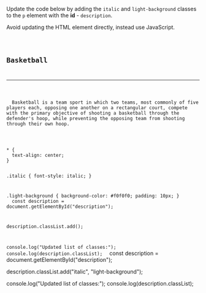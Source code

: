 Update the code below by
adding the `italic`
and
`light-background` classes
to the `p` element with the
**id** - `description`.

Avoid updating the HTML element
directly,
instead use JavaScript.

<codeblock language="javascript" type="exercise" testMode="fixedInput" matchSolutionCode="true">
<code>
<panel language="html">
<h2>Basketball</h2>
<hr>
<p id="description">
  Basketball is a team sport in which two teams, most commonly of five players each, opposing one another on a rectangular court, compete with the primary objective of shooting a basketball through the defender's hoop, while preventing the opposing team from shooting through their own hoop.
</p>
</panel>
<panel language="css">
* {
  text-align: center;
}

.italic {
  font-style: italic;
}

.light-background {
  background-color: #f0f0f0;
  padding: 10px;
}
</panel>
<panel language="javascript">
const description = document.getElementById("description");

description.classList.add();

console.log("Updated list of classes:");
console.log(description.classList);
</panel>
</code>
<solution>
const description = document.getElementById("description");

description.classList.add("italic", "light-background");

console.log("Updated list of classes:");
console.log(description.classList);
</solution>
</codeblock>
